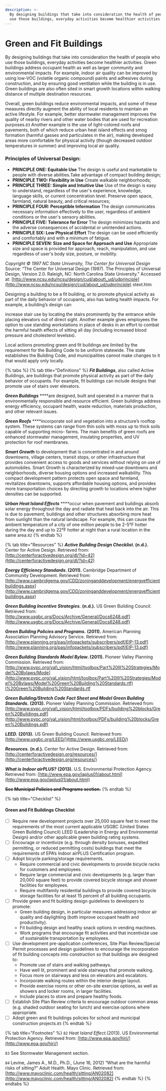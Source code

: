 ```yaml
---
description: >-
  By designing buildings that take into consideration the health of people who
  use those buildings, everyday activities become healthier activities.
---
```


# Green and Fit Buildings

By designing buildings that take into consideration the health of people who use those buildings, everyday activities become healthier activities. Green buildings address occupant health as well as larger community and environmental impacts. For example, indoor air quality can be improved by using low-VOC \(volatile organic compound\) paints and adhesives during construction, and by ensuring good ventilation while the building is in use. Green buildings are also often sited in smart growth locations within walking distance of multiple destination resources.

Overall, green buildings reduce environmental impacts, and some of these measures directly augment the ability of local residents to maintain an active lifestyle. For example, better stormwater management improves the quality of nearby rivers and other water bodies that are used for recreation purposes.`83` Another example is the use of light-colored roofs and pavements, both of which reduce urban heat island effects and smog formation \(harmful gasses and particulates in the air\), making developed areas more comfortable for physical activity \(though decreased outdoor temperatures in summer\) and improving local air quality.

### **Principles of Universal Design:**

* **PRINCIPLE ONE: Equitable Use** The design is useful and marketable to people with diverse abilities.Take advantage of compact building design;
* **PRINCIPLE TWO: Flexibility in Use** Create walkable neighborhoods;
* **PRINCIPLE THREE: Simple and Intuitive Use** Use of the design is easy to understand, regardless of the user's experience, knowledge, language skills, or current concentration level. Preserve open space, farmland, natural beauty, and critical resources;
* **PRINCIPLE FOUR: Perceptible Information** The design communicates necessary information effectively to the user, regardless of ambient conditions or the user's sensory abilities.
* **PRINCIPLE FIVE: Tolerance for Error** The design minimizes hazards and the adverse consequences of accidental or unintended actions.
* **PRINCIPLE SIX: Low Physical Effort** The design can be used efficiently and comfortably and with a minimum of fatigue.
* **PRINCIPLE SEVEN: Size and Space for Approach and Use** Appropriate size and space is provided for approach, reach, manipulation, and use regardless of user's body size, posture, or mobility.

_Copyright © 1997 NC State University, The Center for Universal Design_ Source: “The Center for Universal Design \(1997\). The Principles of Universal Design, Version 2.0. Raleigh, NC: North Carolina State University.” Accessed at: [http://www.ncsu.edu/ncsu/design/cud/about\_ud/udprinciple](http://www.ncsu.edu/ncsu/design/cud/about_ud/udprinciple) stext.htm

Designing a building to be a fit building, or to promote physical activity as part of the daily behavior of occupants, also has lasting health impacts. For example, a building’s design can

increase stair use by locating the stairs prominently by the entrance while placing elevators out of direct sight. Another example gives employees the option to use standing workstations in place of desks in an effort to combat the harmful health effects of sitting all day \(including increased blood pressure and cholesterol levels`84`\).

Local actions promoting green and fit buildings are limited by the requirement for the Building Code to be uniform statewide. The state establishes the Building Code, and municipalities cannot make changes to it that would apply only locally.

{% tabs %}
{% tab title="Definitions" %}
_**Fit Buildings**_, also called Active Buildings, are buildings that promote physical activity as part of the daily behavior of occupants. For example, fit buildings can include designs that promote use of stairs over elevators.

_**Green Buildings**_ ****are designed, built and operated in a manner that is environmentally responsible and resource efficient. Green buildings address energy efficiency, occupant health, waste reduction, materials production, and other relevant issues.

_**Green Roofs**_ ****incorporate soil and vegetation into a structure’s rooftop system. These systems can range from thin soils with moss up to thick soils capable of supporting micro- farms. The main benefits of green roofs are enhanced stormwater management, insulating properties, and UV protection for roof membranes.

_**Smart Growth**_ to development that is concentrated in and around downtowns, village centers, transit stops, or other infrastructure that provides convenient access to goods and services without relying on use of automobiles. Smart Growth is characterized by mixed-use downtowns and neighborhoods, diverse housing options and increased walkability. This compact development pattern protects open space and farmland, revitalizes downtowns, supports affordable housing options, and provides more transportation choices by directing growth to locations where higher densities can be supported.

_**Urban Heat Island Effects**_ ****occur when pavement and buildings absorb solar energy throughout the day and radiate that heat back into the air. This is due to pavement, buildings and other structures absorbing more heat from sunlight than the natural landscape. For example, this can cause the ambient temperature of a city of one million people to be 2-5°F hotter during the day and up to 22°F hotter at night than a rural location in the same area.`82`
{% endtab %}

{% tab title="Resources" %}
_**Active Building Design Checklist**_**. \(n.d.\).** Center for Active Design. Retrieved from: [http://centerforactivedesign.org/dl/?id=42](http://centerforactivedesign.org/dl/?id=42)

_**Energy Efficiency Standards**_**. \(2011\).** Cambridge Department of Community Development. Retrieved from: [http://www.cambridgema.gov/CDD/zoninganddevelopment/energyefficientbuildings.aspx](http://www.cambridgema.gov/CDD/zoninganddevelopment/energyefficientbuildings.aspx)

_**Green Building Incentive Strategies.**_ **\(n.d.\).** US Green Building Council. Retrieved from: [http://www.usgbc.org/Docs/Archive/General/Docs6248.pdf](http://www.usgbc.org/Docs/Archive/General/Docs6248.pdf)

_**Green Building Policies and Programs.**_ **\(2011\).** American Planning Association Planning Advisory Service. Retrieved from: [http://www.planning.org/pas/infopackets/subscribers/pdf/EIP-13.pdf](http://www.planning.org/pas/infopackets/subscribers/pdf/EIP-13.pdf)

_**Green Building Standards Model Bylaw**_**. \(2011\).** Pioneer Valley Planning Commission. Retrieved from: [http://www.pvpc.org/val\_vision/html/toolbox/Part%20III%20Strategies/Model%20Bylaws/Mode](http://www.pvpc.org/val_vision/html/toolbox/Part%20III%20Strategies/Model%20Bylaws/Model%20Green%20Building%20Standards.rtf) [l%20Green%20Building%20Standards.rtf](http://www.pvpc.org/val_vision/html/toolbox/Part%20III%20Strategies/Model%20Bylaws/Model%20Green%20Building%20Standards.rtf)

_**Green Building/Stretch Code Fact Sheet and Model Green Building Standards.**_ **\(2013\).** Pioneer Valley Planning Commission. Retrieved from: [http://www.pvpc.org/val\_vision/html/toolbox/PDFs/building%20blocks/Green%20Buildings.pdf](http://www.pvpc.org/val_vision/html/toolbox/PDFs/building%20blocks/Green%20Buildings.pdf)

_**LEED.**_ **\(2013\).** US Green Building Council. Retrieved from: [http://www.usgbc.org/LEED/](http://www.usgbc.org/LEED/)

_**Resources.**_ **\(n.d.\).** Center for Active Design. Retrieved from: [http://centerforactivedesign.org/resources/](http://centerforactivedesign.org/resources/)

_**What is Indoor airPLUS?**_ **\(2013\).** U.S. Environmental Protection Agency. Retrieved from: [http://www.epa.gov/iaplus01/about.html](http://www.epa.gov/iaplus01/about.html)

~~**See Municipal Policies and Programs section.**~~
{% endtab %}

{% tab title="Checklist" %}
#### **Green and Fit Buildings Checklist**

* [ ] Require new development projects over 25,000 square feet to meet the requirements of the most current applicable USGBC \(United States Green Building Council\) LEED \(Leadership in Energy and Environmental Design\) and/or other applicable green building rating systems.
* [ ] Encourage or incentivize \(e.g. through density bonuses, expedited permitting, or reduced permitting costs\) buildings that meet the requirements of EPA’s Indoor airPLUS Certification program.
* [ ] Adopt bicycle parking/storage requirements.
  * Require commercial and civic developments to provide bicycle racks for customers and employees.
  * Require large commercial and civic developments \(e.g. larger than 20,000 square feet\) to provide covered bicycle storage and shower facilities for employees.
  * Require multifamily residential buildings to provide covered bicycle storage facilities for at least 15 percent of all building occupants.
* [ ] Provide green and fit building design guidelines to developers to promote:
  * Green building design, in particular measures addressing indoor air quality and daylighting \(both improve occupant health and productivity\).
  * Fit building design and healthy snack options in vending machines.
  * Work programs that encourage fit activities and that incentivize use of sustainable transportation by employees.
* [ ] Use development pre-application conferences, Site Plan Review/Special Permit processes and design guidelines to encourage the incorporation of fit building concepts into construction so that buildings are designed to:
  * Promote use of stairs and walking pathways.
  * Have well lit, prominent and wide stairways that promote walking.
  * Focus more on stairways and less on elevators and escalators.
  * Incorporate walking routes within the interior design layout.
  * Provide exercise rooms or other on-site exercise options, as well as showers and locker rooms, in larger facilities.
  * Include places to store and prepare healthy foods.
* [ ] Establish Site Plan Review criteria to encourage outdoor common areas \(e.g. shaded outdoor seating for lunch\) and exercise options where appropriate.
* [ ] Adopt green and fit buildings policies for school and municipal construction projects.`85`
{% endtab %}

{% tab title="Footnotes" %}
`82` _Heat Island Effect._\(2013\). US Environmental Protection Agency. Retrieved from: [http://www.epa.gov/hiri/](http://www.epa.gov/hiri/)

`83` See Stormwater Management section.

`84` Levine, James A., M.D., Ph.D., \(June 16, 2012\) “What are the harmful risks of sitting?” Adult Health. Mayo Clinic. Retrieved from: [http://www.mayoclinic.com/health/sitting/AN02082](http://www.mayoclinic.com/health/sitting/AN02082)
{% endtab %}
{% endtabs %}


